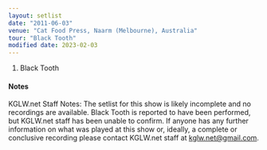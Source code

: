 ```yaml
---
layout: setlist
date: "2011-06-03"
venue: "Cat Food Press, Naarm (Melbourne), Australia"
tour: "Black Tooth"
modified date: 2023-02-03
---
```



 1. Black Tooth

#### Notes

KGLW.net Staff Notes: The setlist for this show is likely incomplete and no recordings are available. Black Tooth is reported to have been performed, but KGLW.net staff has been unable to confirm. If anyone has any further information on what was played at this show or, ideally, a complete or conclusive recording please contact KGLW.net staff at kglw.net@gmail.com.
